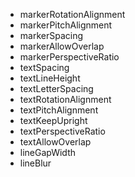 * markerRotationAlignment
* markerPitchAlignment
* markerSpacing
* markerAllowOverlap
* markerPerspectiveRatio
* textSpacing
* textLineHeight
* textLetterSpacing
* textRotationAlignment
* textPitchAlignment
* textKeepUpright
* textPerspectiveRatio
* textAllowOverlap
* lineGapWidth
* lineBlur
